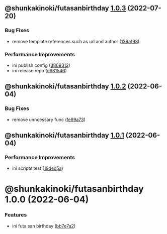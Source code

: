 ## @shunkakinoki/futasanbirthday [1.0.3](https://github.com/shunkakinoki/contracts/compare/@shunkakinoki/futasanbirthday@1.0.2...@shunkakinoki/futasanbirthday@1.0.3) (2022-07-20)

### Bug Fixes

- remove template references such as url and author ([139af98](https://github.com/shunkakinoki/contracts/commit/139af98ef46346d25875224520c58502befa44c1))

### Performance Improvements

- ini publish config ([3869312](https://github.com/shunkakinoki/contracts/commit/3869312ec4a979930e54bacb6ebae3d2078818cd))
- ini release repo ([d981546](https://github.com/shunkakinoki/contracts/commit/d981546cf1a440703acee787be764d3afaf053bc))

## @shunkakinoki/futasanbirthday [1.0.2](https://github.com/shunkakinoki/contracts/compare/@shunkakinoki/futasanbirthday@1.0.1...@shunkakinoki/futasanbirthday@1.0.2) (2022-06-04)

### Bug Fixes

- remove unncessary func ([fe99a73](https://github.com/shunkakinoki/contracts/commit/fe99a733173e748bd33c7747475e0ade12b17c24))

## @shunkakinoki/futasanbirthday [1.0.1](https://github.com/shunkakinoki/contracts/compare/@shunkakinoki/futasanbirthday@1.0.0...@shunkakinoki/futasanbirthday@1.0.1) (2022-06-04)

### Performance Improvements

- ini scripts test ([19ded5a](https://github.com/shunkakinoki/contracts/commit/19ded5a80d87d4a3d1f9a1dd1cbd954fe6dc08af))

# @shunkakinoki/futasanbirthday 1.0.0 (2022-06-04)

### Features

- ini futa san birthday ([bb7e7a2](https://github.com/shunkakinoki/contracts/commit/bb7e7a222b5124fe14c2ec20df41a50664ad279b))
